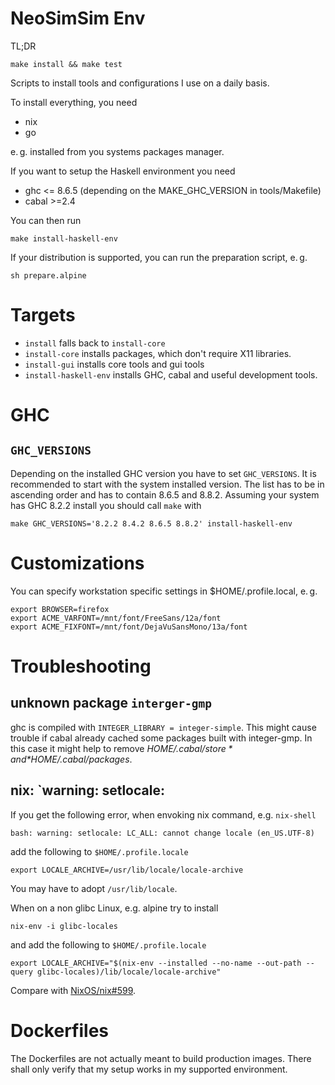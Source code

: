 # NeoSimSim Env
TL;DR

	make install && make test

Scripts to install tools and configurations I use on a daily basis.

To install everything, you need

- nix
- go

e. g. installed from you systems packages manager.

If you want to setup the Haskell environment you need

- ghc <= 8.6.5 (depending on the MAKE_GHC_VERSION in tools/Makefile)
- cabal >=2.4

You can then run

	make install-haskell-env

If your distribution is supported, you can run the preparation script, e. g.

	sh prepare.alpine

# Targets

- `install` falls back to `install-core`
- `install-core` installs packages, which don't require X11 libraries.
- `install-gui` installs core tools and gui tools
- `install-haskell-env` installs GHC, cabal and useful development tools.

# GHC
## `GHC_VERSIONS`
Depending on the installed GHC version you have to set `GHC_VERSIONS`.
It is recommended to start with the system installed version.
The list has to be in ascending order and has to contain 8.6.5
and 8.8.2. Assuming your system has GHC 8.2.2 install you should
call `make` with

	make GHC_VERSIONS='8.2.2 8.4.2 8.6.5 8.8.2' install-haskell-env

# Customizations
You can specify workstation specific settings in $HOME/.profile.local, e. g.

	export BROWSER=firefox
	export ACME_VARFONT=/mnt/font/FreeSans/12a/font
	export ACME_FIXFONT=/mnt/font/DejaVuSansMono/13a/font

# Troubleshooting
## unknown package `interger-gmp`
ghc is compiled with `INTEGER_LIBRARY = integer-simple`. This might cause
trouble if cabal already cached some packages built with integer-gmp. In this
case it might help to remove *$HOME/.cabal/store* and *$HOME/.cabal/packages*.

## nix: `warning: setlocale:
If you get the following error, when envoking nix command, e.g. `nix-shell`

	bash: warning: setlocale: LC_ALL: cannot change locale (en_US.UTF-8)

add the following to `$HOME/.profile.locale`

	export LOCALE_ARCHIVE=/usr/lib/locale/locale-archive

You may have to adopt `/usr/lib/locale`.

When on a non glibc Linux, e.g. alpine try to install

	nix-env -i glibc-locales

and add the following to `$HOME/.profile.locale`

	export LOCALE_ARCHIVE="$(nix-env --installed --no-name --out-path --query glibc-locales)/lib/locale/locale-archive"

Compare with [NixOS/nix#599](https://github.com/NixOS/nix/issues/599).

# Dockerfiles
The Dockerfiles are not actually meant to build production images. There shall
only verify that my setup works in my supported environment.

